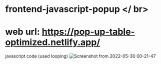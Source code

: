 # frontend-javascript-popup </ br>

# web url: https://pop-up-table-optimized.netlify.app/


javascript code (used looping)
![Screenshot from 2022-05-30 00-21-47](https://user-images.githubusercontent.com/30619186/170887013-3b4d9a59-0a93-4c56-8231-e9a0aa519151.png)
